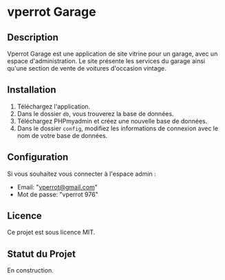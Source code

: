 # vperrot Garage

## Description

Vperrot Garage est une application de site vitrine pour un garage, avec un espace d'administration. Le site présente les services du garage ainsi qu'une section de vente de voitures d'occasion vintage.

## Installation

1. Téléchargez l'application.
2. Dans le dossier `db`, vous trouverez la base de données.
3. Téléchargez PHPmyadmin et créez une nouvelle base de données.
4. Dans le dossier `config`, modifiez les informations de connexion avec le nom de votre base de données.

## Configuration

Si vous souhaitez vous connecter à l'espace admin :

- Email: "vperrot@gmail.com"
- Mot de passe: "vperrot 976"

## Licence

Ce projet est sous licence MIT.

## Statut du Projet

En construction.


